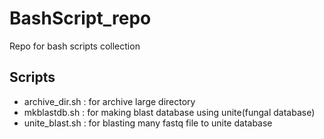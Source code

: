 # BashScript_repo
Repo for bash scripts collection

## Scripts
- archive_dir.sh : for archive large directory
- mkblastdb.sh : for making blast database using unite(fungal database)
- unite_blast.sh : for blasting many fastq file to unite database
